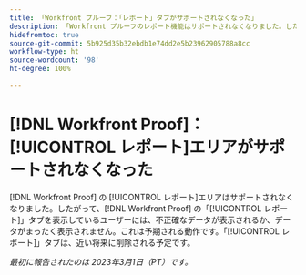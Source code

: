```yaml
---
title: 「Workfront プルーフ：「レポート」タブがサポートされなくなった」
description: 「Workfront プルーフのレポート機能はサポートされなくなりました。したがって、Workfront プルーフの「レポート」タブを表示しているユーザーには、不正確なデータが表示されるか、データがまったく表示されません。これは予期される動作です。「レポート」タブは、近い将来に削除される予定です。」
hidefromtoc: true
source-git-commit: 5b925d35b32ebdb1e74dd2e5b23962905788a8cc
workflow-type: ht
source-wordcount: '98'
ht-degree: 100%

---
```



# [!DNL Workfront Proof]：[!UICONTROL レポート]エリアがサポートされなくなった

[!DNL Workfront Proof] の [!UICONTROL レポート]エリアはサポートされなくなりました。したがって、[!DNL Workfront Proof] の「[!UICONTROL レポート]」タブを表示しているユーザーには、不正確なデータが表示されるか、データがまったく表示されません。これは予期される動作です。「[!UICONTROL レポート]」タブは、近い将来に削除される予定です。

_最初に報告されたのは 2023年3月1日（PT）です。_

